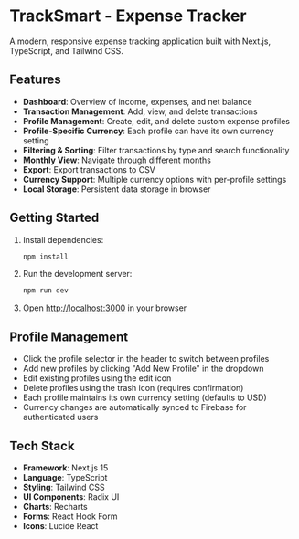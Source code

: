 # TrackSmart - Expense Tracker

A modern, responsive expense tracking application built with Next.js, TypeScript, and Tailwind CSS.

## Features

- **Dashboard**: Overview of income, expenses, and net balance
- **Transaction Management**: Add, view, and delete transactions
- **Profile Management**: Create, edit, and delete custom expense profiles
- **Profile-Specific Currency**: Each profile can have its own currency setting
- **Filtering & Sorting**: Filter transactions by type and search functionality
- **Monthly View**: Navigate through different months
- **Export**: Export transactions to CSV
- **Currency Support**: Multiple currency options with per-profile settings
- **Local Storage**: Persistent data storage in browser

## Getting Started

1. Install dependencies:
   ```bash
   npm install
   ```

2. Run the development server:
   ```bash
   npm run dev
   ```

3. Open [http://localhost:3000](http://localhost:3000) in your browser

## Profile Management

- Click the profile selector in the header to switch between profiles
- Add new profiles by clicking "Add New Profile" in the dropdown
- Edit existing profiles using the edit icon
- Delete profiles using the trash icon (requires confirmation)
- Each profile maintains its own currency setting (defaults to USD)
- Currency changes are automatically synced to Firebase for authenticated users

## Tech Stack

- **Framework**: Next.js 15
- **Language**: TypeScript
- **Styling**: Tailwind CSS
- **UI Components**: Radix UI
- **Charts**: Recharts
- **Forms**: React Hook Form
- **Icons**: Lucide React

